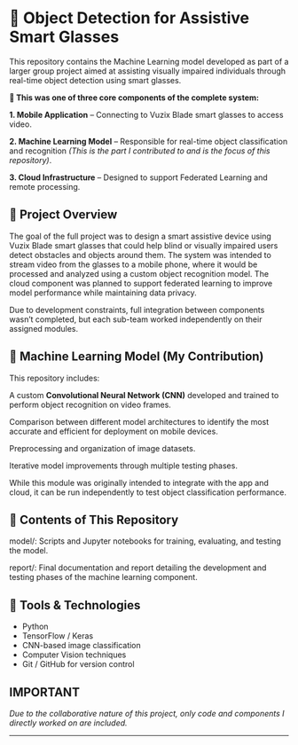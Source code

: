 # 🎯 Object Detection for Assistive Smart Glasses
This repository contains the Machine Learning model developed as part of a larger group project aimed at assisting visually impaired individuals through real-time object detection using smart glasses.

**🧩 This was one of three core components of the complete system:**

**1. Mobile Application** – Connecting to Vuzix Blade smart glasses to access video.

**2. Machine Learning Model** – Responsible for real-time object classification and recognition *(This is the part I contributed to and is the focus of this repository)*.

**3. Cloud Infrastructure** – Designed to support Federated Learning and remote processing.

## 🧠 Project Overview
The goal of the full project was to design a smart assistive device using Vuzix Blade smart glasses that could help blind or visually impaired users detect obstacles and objects around them. The system was intended to stream video from the glasses to a mobile phone, where it would be processed and analyzed using a custom object recognition model. The cloud component was planned to support federated learning to improve model performance while maintaining data privacy.

Due to development constraints, full integration between components wasn’t completed, but each sub-team worked independently on their assigned modules.

## 🤖 Machine Learning Model (My Contribution)
This repository includes:

A custom **Convolutional Neural Network (CNN)** developed and trained to perform object recognition on video frames.

Comparison between different model architectures to identify the most accurate and efficient for deployment on mobile devices.

Preprocessing and organization of image datasets.

Iterative model improvements through multiple testing phases.

While this module was originally intended to integrate with the app and cloud, it can be run independently to test object classification performance.

## 📂 Contents of This Repository
model/: Scripts and Jupyter notebooks for training, evaluating, and testing the model.

report/: Final documentation and report detailing the development and testing phases of the machine learning component.

## 🧪 Tools & Technologies
- Python
- TensorFlow / Keras
- CNN-based image classification
- Computer Vision techniques
- Git / GitHub for version control

## IMPORTANT
*Due to the collaborative nature of this project, only code and components I directly worked on are included.*

---

